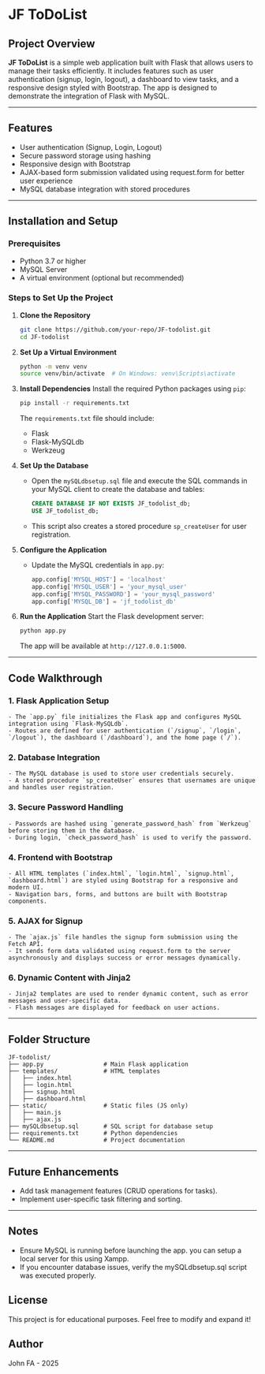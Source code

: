 # JF ToDoList

## Project Overview

**JF ToDoList** is a simple web application built with Flask that allows users to manage their tasks efficiently. It includes features such as user authentication (signup, login, logout), a dashboard to view tasks, and a responsive design styled with Bootstrap. The app is designed to demonstrate the integration of Flask with MySQL.

---

## Features

- User authentication (Signup, Login, Logout)
- Secure password storage using hashing
- Responsive design with Bootstrap
- AJAX-based form submission validated using request.form for better user experience
- MySQL database integration with stored procedures

---

## Installation and Setup

### Prerequisites

- Python 3.7 or higher
- MySQL Server
- A virtual environment (optional but recommended)

### Steps to Set Up the Project

1. **Clone the Repository**
    ```bash
    git clone https://github.com/your-repo/JF-todolist.git
    cd JF-todolist
    ```

2. **Set Up a Virtual Environment**
    ```bash
    python -m venv venv
    source venv/bin/activate  # On Windows: venv\Scripts\activate
    ```

3. **Install Dependencies**
    Install the required Python packages using `pip`:
    ```bash
    pip install -r requirements.txt
    ```
    The `requirements.txt` file should include:
    - Flask
    - Flask-MySQLdb
    - Werkzeug

4. **Set Up the Database**
    - Open the `mySQLdbsetup.sql` file and execute the SQL commands in your MySQL client to create the database and tables:
      ```sql
      CREATE DATABASE IF NOT EXISTS JF_todolist_db;
      USE JF_todolist_db;
      ```
    - This script also creates a stored procedure `sp_createUser` for user registration.

5. **Configure the Application**
    - Update the MySQL credentials in `app.py`:
      ```python
      app.config['MYSQL_HOST'] = 'localhost'
      app.config['MYSQL_USER'] = 'your_mysql_user'
      app.config['MYSQL_PASSWORD'] = 'your_mysql_password'
      app.config['MYSQL_DB'] = 'jf_todolist_db'
      ```

6. **Run the Application**
    Start the Flask development server:
    ```bash
    python app.py
    ```
    The app will be available at `http://127.0.0.1:5000`.

---

## Code Walkthrough

### 1. **Flask Application Setup**
    - The `app.py` file initializes the Flask app and configures MySQL integration using `Flask-MySQLdb`.
    - Routes are defined for user authentication (`/signup`, `/login`, `/logout`), the dashboard (`/dashboard`), and the home page (`/`).

### 2. **Database Integration**
    - The MySQL database is used to store user credentials securely.
    - A stored procedure `sp_createUser` ensures that usernames are unique and handles user registration.

### 3. **Secure Password Handling**
    - Passwords are hashed using `generate_password_hash` from `Werkzeug` before storing them in the database.
    - During login, `check_password_hash` is used to verify the password.

### 4. **Frontend with Bootstrap**
    - All HTML templates (`index.html`, `login.html`, `signup.html`, `dashboard.html`) are styled using Bootstrap for a responsive and modern UI.
    - Navigation bars, forms, and buttons are built with Bootstrap components.

### 5. **AJAX for Signup**
    - The `ajax.js` file handles the signup form submission using the Fetch API.
    - It sends form data validated using request.form to the server asynchronously and displays success or error messages dynamically.

### 6. **Dynamic Content with Jinja2**
    - Jinja2 templates are used to render dynamic content, such as error messages and user-specific data.
    - Flash messages are displayed for feedback on user actions.

---

## Folder Structure

```
JF-todolist/
├── app.py                 # Main Flask application
├── templates/             # HTML templates
│   ├── index.html
│   ├── login.html
│   ├── signup.html
│   ├── dashboard.html
├── static/                # Static files (JS only)
│   ├── main.js
│   ├── ajax.js
├── mySQLdbsetup.sql       # SQL script for database setup
├── requirements.txt       # Python dependencies
└── README.md              # Project documentation
```

---

## Future Enhancements

- Add task management features (CRUD operations for tasks).
- Implement user-specific task filtering and sorting.

---

## Notes

- Ensure MySQL is running before launching the app. you can setup a local server for this using Xampp.
- If you encounter database issues, verify the mySQLdbsetup.sql script was executed properly.

## License

This project is for educational purposes. Feel free to modify and expand it!

## Author

John FA - 2025
